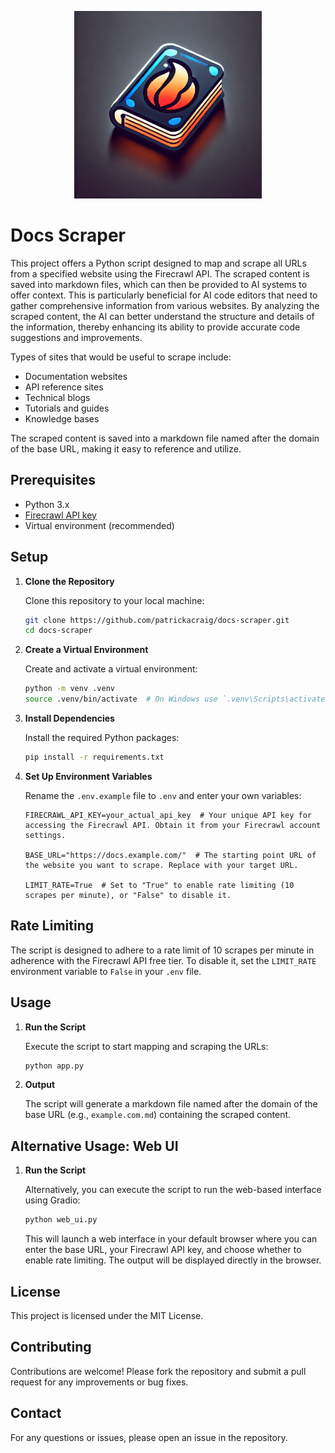 <p align="center">
  <img src="images/docs-scraper.webp" alt="Docs Scraper" style="max-width: 300px;">
</p>

# Docs Scraper

This project offers a Python script designed to map and scrape all URLs from a specified website using the Firecrawl API. The scraped content is saved into markdown files, which can then be provided to AI systems to offer context. This is particularly beneficial for AI code editors that need to gather comprehensive information from various websites. By analyzing the scraped content, the AI can better understand the structure and details of the information, thereby enhancing its ability to provide accurate code suggestions and improvements.

Types of sites that would be useful to scrape include:
- Documentation websites
- API reference sites
- Technical blogs
- Tutorials and guides
- Knowledge bases

The scraped content is saved into a markdown file named after the domain of the base URL, making it easy to reference and utilize.

## Prerequisites

- Python 3.x
- <a href="https://firecrawl.dev/" target="_blank" rel="noopener noreferrer">Firecrawl API key</a>
- Virtual environment (recommended)

## Setup

1. **Clone the Repository**

   Clone this repository to your local machine:

   ```bash
   git clone https://github.com/patrickacraig/docs-scraper.git
   cd docs-scraper
   ```

2. **Create a Virtual Environment**

   Create and activate a virtual environment:

   ```bash
   python -m venv .venv
   source .venv/bin/activate  # On Windows use `.venv\Scripts\activate`
   ```

3. **Install Dependencies**

   Install the required Python packages:

   ```bash
   pip install -r requirements.txt
   ```

4. **Set Up Environment Variables**

   Rename the `.env.example` file to `.env` and enter your own variables:

   ```plaintext
   FIRECRAWL_API_KEY=your_actual_api_key  # Your unique API key for accessing the Firecrawl API. Obtain it from your Firecrawl account settings.

   BASE_URL="https://docs.example.com/"  # The starting point URL of the website you want to scrape. Replace with your target URL.

   LIMIT_RATE=True  # Set to "True" to enable rate limiting (10 scrapes per minute), or "False" to disable it.
   ```

## Rate Limiting
The script is designed to adhere to a rate limit of 10 scrapes per minute in adherence with the Firecrawl API free tier. To disable it, set the `LIMIT_RATE` environment variable to `False` in your `.env` file.

## Usage

1. **Run the Script**

   Execute the script to start mapping and scraping the URLs:

   ```bash
   python app.py
   ```

2. **Output**

   The script will generate a markdown file named after the domain of the base URL (e.g., `example.com.md`) containing the scraped content.

## Alternative Usage: Web UI



1.   **Run the Script**

      Alternatively, you can execute the script to run the web-based interface using Gradio:

      ```bash
      python web_ui.py
      ```

      This will launch a web interface in your default browser where you can enter the base URL, your Firecrawl API key, and choose whether to enable rate limiting. The output will be displayed directly in the browser.

## License

This project is licensed under the MIT License.

## Contributing

Contributions are welcome! Please fork the repository and submit a pull request for any improvements or bug fixes.

## Contact

For any questions or issues, please open an issue in the repository.

